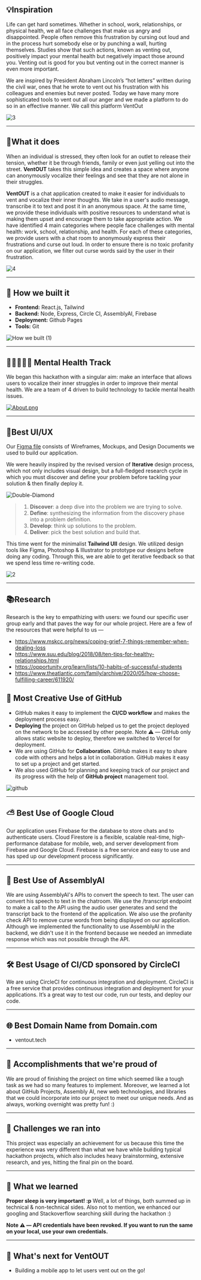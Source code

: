 ## 💡Inspiration 
Life can get hard sometimes. Whether in school, work, relationships, or physical health, we all face challenges that make us angry and disappointed. People often remove this frustration by cursing out loud and in the process hurt somebody else or by punching a wall, hurting themselves. Studies show that such actions, known as venting out, positively impact your mental health but negatively impact those around you. Venting out is good for you but venting out in the correct manner is even more important.

We are inspired by President Abraham Lincoln’s “hot letters” written during the civil war, ones that he wrote to vent out his frustration with his colleagues and enemies but never posted. Today we have many more sophisticated tools to vent out all our anger and we made a platform to do so in an effective manner. We call this platform VentOut

![3](https://user-images.githubusercontent.com/85804252/158043719-2a287e41-7f87-4110-8868-cfd9866d9f91.png)

---

## 🤔What it does 
When an individual is stressed, they often look for an outlet to release their tension, whether it be through friends, family or even just yelling out into the street. **VentOUT** takes this simple idea and creates a space where anyone can anonymously vocalize their feelings and see that they are not alone in their struggles.

**VentOUT** is a chat application created to make it easier for individuals to vent and vocalize their inner thoughts. We take in a user's audio message, transcribe it to text and post it in an anonymous space.  At the same time, we provide these individuals with positive resources to understand what is making them upset and encourage them to take appropriate action. We have identified 4 main categories where people face challenges with mental health: work, school, relationship, and health. For each of these categories, we provide users with a chat room to anonymously express their frustrations and curse out loud. In order to ensure there is no toxic profanity on our application, we filter out curse words said by the user in their frustration.

![4](https://user-images.githubusercontent.com/85804252/158043718-bd8f02c3-7b80-4cd5-936b-a8b57ed07f66.png)

---

## 🦾 How we built it
* __Frontend:__ React.js, Tailwind
* __Backend:__ Node, Express, Circle CI, AssemblyAI, Firebase
* __Deployment:__ Github Pages
* __Tools:__ Git


![How we built (1)](https://user-images.githubusercontent.com/85804252/158071482-ffe89529-bae8-4bdc-9d95-dbee0d218b54.png)

---


## 👨🏻‍🤝‍👨🏽 Mental Health Track

We began this hackathon with a singular aim: make an interface that allows users to vocalize their inner struggles in order to improve their mental health.  We are a team of 4 driven to build technology to tackle mental health issues.

[![About.png](https://i.postimg.cc/G26Q43qr/About.png)](https://postimg.cc/njY75Jyw)

---


## 🎨Best UI/UX

Our [Figma file](https://www.figma.com/file/vVXuAnUqqkYqYH49T2ojKW/SF-HACKATHON?node-id=6%3A25) consists of Wireframes, Mockups, and Design Documents we used to build our application.

We were heavily inspired by the revised version of **Iterative** design process, which not only includes visual design, but a full-fledged research cycle in which you must discover and define your problem before tackling your solution & then finally deploy it.

![Double-Diamond](https://i.postimg.cc/bvQV3jHt/doublediamonddesignprocess.png)

> 1. **Discover**: a deep dive into the problem we are trying to solve.
> 2. **Define**: synthesizing the information from the discovery phase into a problem definition.
> 3. **Develop**: think up solutions to the problem.
> 4. **Deliver**: pick the best solution and build that.

This time went for the minimalist **Tailwind UII** design. We utilized design tools like Figma,  Photoshop & Illustrator to prototype our designs before doing any coding. Through this, we are able to get iterative feedback so that we spend less time re-writing code.

![2](https://user-images.githubusercontent.com/85804252/158043682-f2b270de-4f97-414c-aeed-f75e99820bef.png)

---

## 📚Research 

Research is the key to empathizing with users: we found our specific user group early and that paves the way for our whole project. Here are a few of the resources that were helpful to us —

- https://www.mskcc.org/news/coping-grief-7-things-remember-when-dealing-loss
- https://www.suu.edu/blog/2018/08/ten-tips-for-healthy-relationships.html
- https://opportunity.org/learn/lists/10-habits-of-successful-students
- https://www.theatlantic.com/family/archive/2020/05/how-choose-fulfilling-career/611920/


## 🤝 Most Creative Use of GitHub

- GitHub makes it easy to implement the **CI/CD workflow** and makes the deployment process easy.
- **Deploying** the project on GitHub helped us to get the project deployed on the network to be accessed by other people.
Note ⚠️ — GitHub only allows static website to deploy, therefore we switched to Vercel for deployment.
- We are using GitHub for **Collaboration**. GitHub makes it easy to share code with others and helps a lot in collaboration. GitHub makes it easy to set up a project and get started.
- We also used GitHub for planning and keeping track of our project and its progress with the help of **GitHub project** management tool.

![github](https://user-images.githubusercontent.com/85804252/158076356-8ef2edbb-5c32-4ebe-87fa-62cee6ef6712.png)

---

## ⛅ Best Use of Google Cloud

Our application uses Firebase for the database to store chats and to authenticate users. Cloud Firestore is a flexible, scalable real-time, high-performance database for mobile, web, and server development from Firebase and Google Cloud. Firebase is a free service and easy to use and has sped up our development process significantly.

---

## 🤖 Best Use of AssemblyAI

We are using AssemblyAI's APIs to convert the speech to text. The user can convert his speech to text in the chatroom. We use the /transcript endpoint to make a call to the API using the audio user generates and send the transcript back to the frontend of the application. We also use the profanity check API to remove curse words from being displayed on our application. Although we implemented the functionality to use AssemblyAI in the backend, we didn't use it in the frontend because we needed an immediate response which was not possible through the API.

---

## 🛠 Best Usage of CI/CD sponsored by CircleCI

We are using CircleCI for continuous integration and deployment. CircleCI is a free service that provides continuous integration and deployment for your applications. It’s a great way to test our code, run our tests, and deploy our code.

---

## 🌐 Best Domain Name from Domain.com

- ventout.tech

---

## 🏅 Accomplishments that we're proud of
We are proud of finishing the project on time which seemed like a tough task as we had so many features to implement. Moreover, we learned a lot about GitHub Projects, Assembly AI, new web technologies, and libraries that we could incorporate into our project to meet our unique needs. And as always, working overnight was pretty fun! :)

---

## 🧠 Challenges we ran into

This project was especially an achievement for us because this time the experience was very different than what we have while building typical hackathon projects, which also includes heavy brainstorming, extensive research, and yes, hitting the final pin on the board.

---

## 📖 What we learned
**Proper sleep is very important! :p** Well, a lot of things, both summed up in technical & non-technical sides. Also not to mention, we enhanced our googling and Stackoverflow searching skill during the hackathon :)

**Note ⚠️ — API credentials have been revoked. If you want to run the same on your local, use your own credentials.**

---

## 🚀 What's next for VentOUT

- Building a mobile app to let users vent out on the go!



